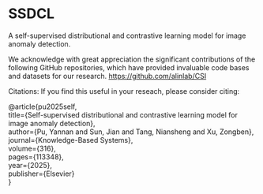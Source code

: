 # SSDCL
A self-supervised distributional and contrastive learning model for image anomaly detection. 

We acknowledge with great appreciation the significant contributions of the following GitHub repositories, which have provided invaluable code bases and datasets for our research.
https://github.com/alinlab/CSI

Citations:
If you find this useful in your reseach, please consider citing:

@article{pu2025self,\
  title={Self-supervised distributional and contrastive learning model for image anomaly detection},\
  author={Pu, Yannan and Sun, Jian and Tang, Niansheng and Xu, Zongben},\
  journal={Knowledge-Based Systems},\
  volume={316},\
  pages={113348},\
  year={2025},\
  publisher={Elsevier}\
}
